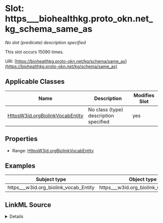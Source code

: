 

# Slot: https___biohealthkg.proto_okn.net_kg_schema_same_as


_No slot (predicate) description specified_






This slot occurs 15090 times.


URI: [https://biohealthkg.proto-okn.net/kg/schema/same_as](https://biohealthkg.proto-okn.net/kg/schema/same_as)



<!-- no inheritance hierarchy -->





## Applicable Classes

| Name | Description | Modifies Slot |
| --- | --- | --- |
| [HttpsW3id.orgBiolinkVocabEntity](../classes/HttpsW3id.orgBiolinkVocabEntity.md) | No class (type) description specified |  yes  |







## Properties

* Range: [HttpsW3id.orgBiolinkVocabEntity](../classes/HttpsW3id.orgBiolinkVocabEntity.md)






## Examples

| Subject type | Object type | Example subject | Example object | Occurrences |
| --- | --- | --- | --- | --- |
| https___w3id.org_biolink_vocab_Entity | https___w3id.org_biolink_vocab_Entity | http://linkedlifedata.com/resource/umls/id/C0000039 | http://linkedlifedata.com/resource/umls/id/C0008377 | 15090 |




## LinkML Source

<details>

```yaml
name: https___biohealthkg.proto-okn.net_kg_schema_same_as
annotations:
  count:
    tag: count
    value: 15090
description: No slot (predicate) description specified
examples:
- object:
    example_object: http://linkedlifedata.com/resource/umls/id/C0008377
    example_object_type: https___w3id.org_biolink_vocab_Entity
    example_predicate: https://biohealthkg.proto-okn.net/kg/schema/same_as
    example_subject: http://linkedlifedata.com/resource/umls/id/C0000039
    example_subject_type: https___w3id.org_biolink_vocab_Entity
from_schema: biohealth
rank: 1000
slot_uri: https://biohealthkg.proto-okn.net/kg/schema/same_as
alias: https___biohealthkg.proto_okn.net_kg_schema_same_as
domain_of:
- https___w3id.org_biolink_vocab_Entity
range: https___w3id.org_biolink_vocab_Entity

```
</details>
